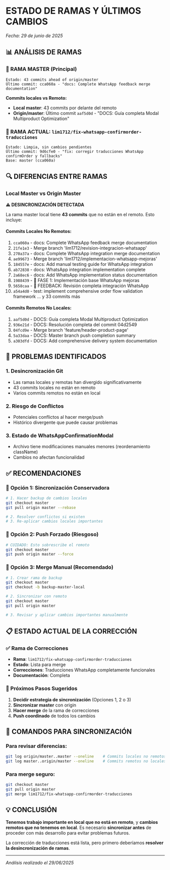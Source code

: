 # ESTADO DE RAMAS Y ÚLTIMOS CAMBIOS
*Fecha: 29 de junio de 2025*

## 📊 ANÁLISIS DE RAMAS

### 🌟 RAMA MASTER (Principal)
```
Estado: 43 commits ahead of origin/master
Último commit: cca060a - "docs: Complete WhatsApp feedback merge documentation"
```

**Commits locales vs Remoto:**
- **Local master**: 43 commits por delante del remoto
- **Origin/master**: Último commit `aaf5d0d` - "DOCS: Guía completa Modal Multiproduct Optimization"

### 🔧 RAMA ACTUAL: `lim1712/fix-whatsapp-confirmorder-traducciones`
```
Estado: Limpia, sin cambios pendientes
Último commit: 9d6cfe0 - "fix: corregir traducciones WhatsApp confirmOrder y fallbacks"
Base: master (cca060a)
```

## 🔍 DIFERENCIAS ENTRE RAMAS

### Local Master vs Origin Master
**⚠️ DESINCRONIZACIÓN DETECTADA**

La rama master local tiene **43 commits** que no están en el remoto. Esto incluye:

#### Commits Locales No Remotos:
1. `cca060a` - docs: Complete WhatsApp feedback merge documentation
2. `21fe1e3` - Merge branch 'lim1712/revision-integracion-whatsapp'  
3. `270a37a` - docs: Complete WhatsApp integration merge documentation
4. `ae99673` - Merge branch 'lim1712/implementacion-whatsapp-mejoras'
5. `184557e` - docs: Add manual testing guide for WhatsApp integration
6. `ab72838` - docs: WhatsApp integration implementation complete
7. `2a68ec6` - docs: Add WhatsApp implementation status documentation
8. `1988439` - 🚀 FASE 1: Implementación base WhatsApp mejoras
9. `5658caa` - 📱 FEEDBACK: Revisión completa integración WhatsApp
10. `a54a4d0` - test: implement comprehensive order flow validation framework
... y 33 commits más

#### Commits Remotos No Locales:
1. `aaf5d0d` - DOCS: Guía completa Modal Multiproduct Optimization
2. `936e21d` - DOCS: Resolución completa del commit 04d2549
3. `04fcd9e` - Merge branch 'feature/header-product-page'
4. `5a33daa` - DOCS: Master branch push completion summary
5. `a303dfd` - DOCS: Add comprehensive delivery system documentation

## 🚨 PROBLEMAS IDENTIFICADOS

### 1. **Desincronización Git**
- Las ramas locales y remotas han divergido significativamente
- 43 commits locales no están en remoto
- Varios commits remotos no están en local

### 2. **Riesgo de Conflictos**
- Potenciales conflictos al hacer merge/push
- Histórico divergente que puede causar problemas

### 3. **Estado de WhatsAppConfirmationModal**
- Archivo tiene modificaciones manuales menores (reordenamiento className)
- Cambios no afectan funcionalidad

## ✅ RECOMENDACIONES

### 🔄 **Opción 1: Sincronización Conservadora**
```bash
# 1. Hacer backup de cambios locales
git checkout master
git pull origin master --rebase

# 2. Resolver conflictos si existen
# 3. Re-aplicar cambios locales importantes
```

### 🚀 **Opción 2: Push Forzado (Riesgoso)**
```bash
# CUIDADO: Esto sobrescribe el remoto
git checkout master  
git push origin master --force
```

### 🎯 **Opción 3: Merge Manual (Recomendado)**
```bash
# 1. Crear rama de backup
git checkout master
git checkout -b backup-master-local

# 2. Sincronizar con remoto
git checkout master
git pull origin master

# 3. Revisar y aplicar cambios importantes manualmente
```

## 📋 ESTADO ACTUAL DE LA CORRECCIÓN

### ✅ Rama de Correcciones
- **Rama**: `lim1712/fix-whatsapp-confirmorder-traducciones`
- **Estado**: Lista para merge
- **Correcciones**: Traducciones WhatsApp completamente funcionales
- **Documentación**: Completa

### 🎯 Próximos Pasos Sugeridos

1. **Decidir estrategia de sincronización** (Opciones 1, 2 o 3)
2. **Sincronizar master** con origin
3. **Hacer merge** de la rama de correcciones
4. **Push coordinado** de todos los cambios

## 🔧 COMANDOS PARA SINCRONIZACIÓN

### Para revisar diferencias:
```bash
git log origin/master..master --oneline    # Commits locales no remotos
git log master..origin/master --oneline    # Commits remotos no locales
```

### Para merge seguro:
```bash
git checkout master
git pull origin master
git merge lim1712/fix-whatsapp-confirmorder-traducciones
```

## 💡 CONCLUSIÓN

**Tenemos trabajo importante en local que no está en remoto**, y **cambios remotos que no tenemos en local**. Es necesario **sincronizar antes** de proceder con más desarrollo para evitar problemas futuros.

La corrección de traducciones está lista, pero primero deberíamos **resolver la desincronización de ramas**.

---
*Análisis realizado el 29/06/2025*
